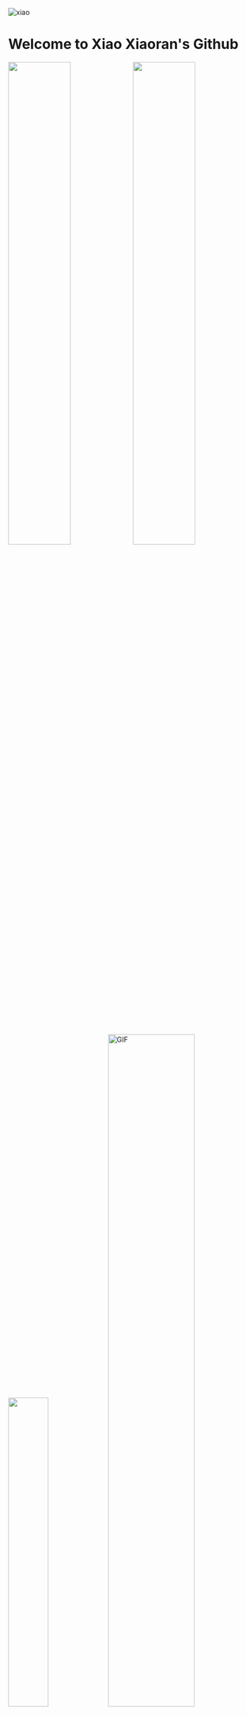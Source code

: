 ![xiao](https://img-blog.csdnimg.cn/20210518211707779.png#pic_center)


# Welcome to Xiao Xiaoran's Github

<img src="https://media.giphy.com/media/836HiJc7pgzy8iNXCn/giphy.gif" width="50%" ><img src="https://media.giphy.com/media/836HiJc7pgzy8iNXCn/giphy.gif" width="50%" >

<img src="https://github-readme-stats.vercel.app/api/top-langs/?username=xiaoxiaoranxxx&theme=tokyonight&show_icons=true" width="40%" height=""  /><img alt="GIF" src="https://github-readme-stats.vercel.app/api?username=xiaoxiaoranxxx&show_icons=true&theme=dark" width="59%"  />


<!-- <div>
<img src="https://github-readme-stats.vercel.app/api?username=xiaoxiaoranxxx&show_icons=true&theme=dark" width="" height=""  />
<p >1</p>
</div> -->



